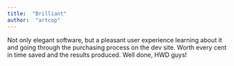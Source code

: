 ```yaml
---
title:  "Brilliant"
author:  "artcop"
---
```

Not only elegant software, but a pleasant user experience learning about it and going through the purchasing process on the dev site. Worth every cent in time saved and the results produced. Well done, HWD guys!